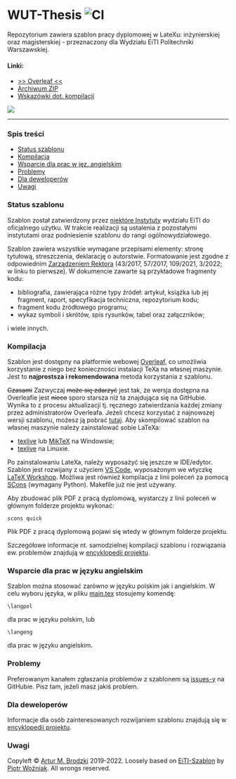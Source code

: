 # WUT-Thesis ![CI](https://github.com/ArturB/WUT-Thesis/workflows/CI/badge.svg)

Repozytorium zawiera szablon pracy dyplomowej w LateXu: inżynierskiej oraz magisterskiej - przeznaczony dla Wydziału EiTI Politechniki Warszawskiej.

#### Linki:
[ref:overleaf]: https://www.overleaf.com/latex/templates/wut-thesis/vfvvdqztfqbt
[ref:current-zip]: https://github.com/ArturB/WUT-Thesis/archive/refs/heads/master.zip
[ref:poradnik-ii]: http://www.ii.pw.edu.pl/index.php/ii_pol/Instytut-Informatyki/Nauczanie/Poradnik-dyplomanta/Przygotowanie-pracy-dyplomowej
[ref:wiki]: https://github.com/ArturB/WUT-Thesis/wiki
[ref:zarządzenie-rektora]: https://www.bip.pw.edu.pl/Wewnetrzne-akty-prawne/Dokumenty-Rektora-PW/Zarzadzenia-Rektora/2016/Zarzadzenie-Rektora-nr-43-2016-z-dnia-8-09-2016

[ref:texlive]: https://www.tug.org/texlive/
[ref:miktex]: https://miktex.org/
[ref:vscode]: https://code.visualstudio.com/
[ref:workshop]: https://marketplace.visualstudio.com/items?itemName=James-Yu.latex-workshop
[ref:scons]: https://scons.org/

[ref:main-tex]: https://github.com/ArturB/WUT-Thesis/blob/master/main.tex
[ref:issues]: https://github.com/ArturB/WUT-Thesis/issues

*  [>> Overleaf <<][ref:overleaf] 
* [Archiwum ZIP][ref:current-zip]
* [Wskazówki dot. kompilacji][ref:wiki]

![](https://i.imgur.com/yeeuWpC.png)

----
### Spis treści
* [Status szablonu](#status-szablonu)
* [Kompilacja](#kompilacja)
* [Wsparcie dla prac w jęz. angielskim](#wsparcie-dla-prac-w-języku-angielskim)
* [Problemy](#problemy)
* [Dla deweloperów](#dla-deweloperów)
* [Uwagi](#uwagi)

### Status szablonu
Szablon został zatwierdzony przez [niektóre Instytuty][ref:poradnik-ii] wydziału EiTI do oficjalnego użytku. W trakcie realizacji są ustalenia z pozostałymi instytutami oraz podniesienie szablonu do rangi ogólnowydziałowego.

Szablon zawiera wszystkie wymagane przepisami elementy: stronę tytułową, streszczenia, deklarację o autorstwie. Formatowanie jest zgodne z odpowiednim [Zarządzeniem Rektora][ref:zarządzenie-rektora] (43/2017, 57/2017, 109/2021, 3/2022; w linku to pierwsze). W dokumencie zawarte są przykładowe fragmenty kodu:
- bibliografia, zawierająca różne typy źródeł: artykuł, książka lub jej fragment, raport, specyfikacja techniczna, repozytorium kodu;
- fragment kodu źródłowego programu;
- wykaz symboli i skrótów, spis rysunków, tabel oraz załączników;

i wiele innych. 

### Kompilacja
Szablon jest dostępny na platformie webowej [Overleaf][ref:overleaf], co umożliwia korzystanie z niego bez konieczności instalacji TeXa na własnej maszynie. Jest to **najprostsza i rekomendowana** metoda korzystania z szablonu. 

~~Czasami~~ Zazwyczaj ~~może się zdarzyć~~ jest tak, że wersja dostępna na Overleafie jest ~~nieco~~ sporo starsza niż ta znajdująca się na GitHubie. Wynika to z procesu aktualizacji tj. ręcznego zatwierdzania każdej zmiany przez administratorów Overleafa. Jeżeli chcesz korzystać z najnowszej wersji szablonu, możesz ją pobrać [tutaj][ref:current-zip]. Aby skompilować szablon na własnej maszynie należy zainstalować sobie LaTeXa:
- [texlive][ref:texlive] lub [MikTeX][ref:miktex] na Windowsie;
- [texlive][ref:texlive] na Linuxie.

Po zainstalowaniu LateXa, należy wyposażyć się jeszcze w IDE/edytor. Szablon jest rozwijany z użyciem [VS Code][ref:vscode], wyposażonym we wtyczkę [LaTeX Workshop][ref:workshop]. Możliwa jest również kompilacja z linii poleceń za pomocą [SCons][ref:scons] (wymagany Python). Makefile już nie jest używany.

Aby zbudować plik PDF z pracą dyplomową, wystarczy z linii poleceń w głównym folderze projektu wykonać:
```
scons quick
```

Plik PDF z pracą dyplomową pojawi się wtedy w głównym folderze projektu.

Szczegółowe informacje nt. samodzielnej kompilacji szablonu i rozwiązania ew. problemów znajdują w [encyklopedii projektu][ref:wiki]. 

### Wsparcie dla prac w języku angielskim
Szablon można stosować zarówno w języku polskim jak i angielskim. W celu wyboru języka, w pliku [main.tex][ref:main-tex] stosujemy komendę:

```
\langpol
```

dla prac w języku polskim, lub

```
\langeng
```

dla prac w języku angielskim. 

### Problemy
Preferowanym kanałem zgłaszania problemów z szablonem są [issues-y][ref:issues] na GitHubie. Pisz tam, jeżeli masz jakiś problem.

### Dla deweloperów
Informacje dla osób zainteresowanych rozwijaniem szablonu znajdują się w [encyklopedii projektu][ref:wiki]. 

### Uwagi
Copyleft © [Artur M. Brodzki](https://github.com/ArturB) 2019-2022. Loosely based on [EiTI-Szablon](https://github.com/pwozniak/EiTI-Szablon) by [Piotr Woźniak](https://github.com/pwozniak). All wrongs reserved. 

